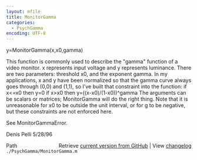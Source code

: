 ```yaml
---
layout: mfile
title: MonitorGamma
categories:
  - PsychGamma
encoding: UTF-8
---
```


y=MonitorGamma(x,x0,gamma)

This function is commonly used to describe the "gamma" function of a video
monitor. x represents input voltage and y represents luminance. There are two
parameters: threshold x0, and the exponent gamma. In my applications, x and y
have been normalized so that the gamma curve always goes through (0,0) and (1,1),
so I've built that constraint into the function:
   if x<=x0 then y=0
   if x\>x0 then y=((x-x0)/(1-x0))^gamma
The arguments can be scalars or matrices; MonitorGamma will do the right thing.
Note that it is unreasonable for x0 to be outside the unit interval, or for g to
be negative, but these constraints are not enforced here.

See MonitorGammaError.

Denis Pelli 5/28/96


<div class="code_header" style="text-align:right;">
  <span style="float:left;">Path&nbsp;&nbsp;</span> <span class="counter">Retrieve <a href=
  "https://raw.github.com/Psychtoolbox-3/Psychtoolbox-3/beta/./PsychGamma/MonitorGamma.m">current version from GitHub</a> | View <a href=
  "https://github.com/Psychtoolbox-3/Psychtoolbox-3/commits/beta/./PsychGamma/MonitorGamma.m">changelog</a></span>
</div>
<div class="code">
  <code>./PsychGamma/MonitorGamma.m</code>
</div>
